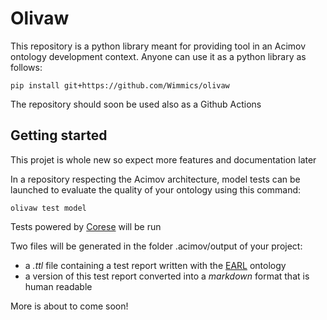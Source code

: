# Olivaw

This repository is a python library meant for providing tool in an Acimov ontology development context.
Anyone can use it as a python library as follows:

```shell
pip install git+https://github.com/Wimmics/olivaw
```

The repository should soon be used also as a Github Actions

## Getting started

This projet is whole new so expect more features and documentation later

In a repository respecting the Acimov architecture, model tests can be launched to evaluate the quality of your ontology using this command:

```shell
olivaw test model
```

Tests powered by [Corese](https://project.inria.fr/corese/) will be run

Two files will be generated in the folder .acimov/output of your project:
* a *.ttl* file containing a test report written with the [EARL](https://www.w3.org/WAI/ER/EARL10/WD-EARL10-Guide-20120125) ontology
* a version of this test report converted into a *markdown* format that is human readable

More is about to come soon!